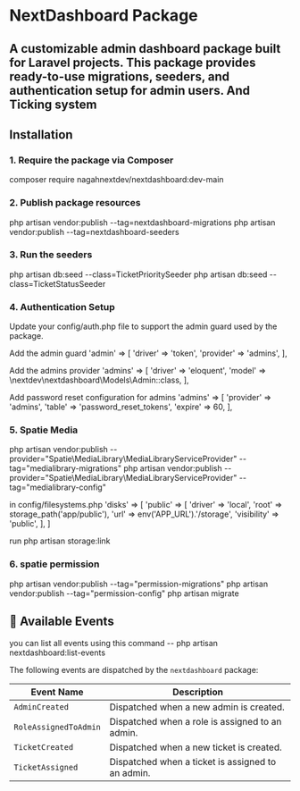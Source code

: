 # NextDashboard Package

A customizable admin dashboard package built for Laravel projects. 
This package provides ready-to-use migrations, seeders, and authentication setup for admin users.
And Ticking system
---

## Installation

### 1. Require the package via Composer
composer require nagahnextdev/nextdashboard:dev-main


### 2. Publish package resources
php artisan vendor:publish --tag=nextdashboard-migrations
php artisan vendor:publish --tag=nextdashboard-seeders

### 3. Run the seeders
php artisan db:seed --class=TicketPrioritySeeder
php artisan db:seed --class=TicketStatusSeeder

### 4. Authentication Setup
Update your config/auth.php file to support the admin guard used by the package.

Add the admin guard
'admin' => [
    'driver' => 'token',
    'provider' => 'admins',
],

Add the admins provider
'admins' => [
    'driver' => 'eloquent',
    'model' => \nextdev\nextdashboard\Models\Admin::class,
],

Add password reset configuration for admins
'admins' => [
    'provider' => 'admins',
    'table' => 'password_reset_tokens',
    'expire' => 60,
],

### 5. Spatie Media
php artisan vendor:publish --provider="Spatie\MediaLibrary\MediaLibraryServiceProvider" --tag="medialibrary-migrations"
php artisan vendor:publish --provider="Spatie\MediaLibrary\MediaLibraryServiceProvider" --tag="medialibrary-config"


in config/filesystems.php
'disks' => [
    'public' => [
        'driver' => 'local',
        'root' => storage_path('app/public'),
        'url' => env('APP_URL').'/storage',
        'visibility' => 'public',
    ],
]

run 
php artisan storage:link

### 6. spatie permission
php artisan vendor:publish --tag="permission-migrations"
php artisan vendor:publish --tag="permission-config"
php artisan migrate




## 📢 Available Events

you can list all events using this command
-- php artisan nextdashboard:list-events

The following events are dispatched by the `nextdashboard` package:

| Event Name               | Description                                          |
|--------------------------|------------------------------------------------------|
| `AdminCreated`           | Dispatched when a new admin is created.              |
| `RoleAssignedToAdmin`    | Dispatched when a role is assigned to an admin.      |
| `TicketCreated`          | Dispatched when a new ticket is created.             |
| `TicketAssigned`         | Dispatched when a ticket is assigned to an admin.    |

